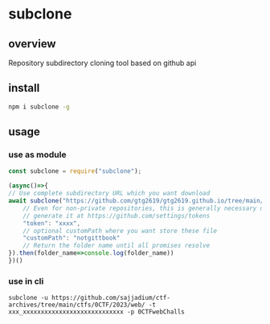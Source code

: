 # subclone

## overview

Repository subdirectory cloning tool based on github api

## install

```bash
npm i subclone -g
```

## usage

### use as module

```js
const subclone = require("subclone");

(async()=>{
// Use complete subdirectory URL which you want download
await subclone("https://github.com/gtg2619/gtg2619.github.io/tree/main/gitbook/images", {
    // Even for non-private repositories, this is generally necessary due to Github rate limits
    // generate it at https://github.com/settings/tokens
    "token": "xxxx",
    // optional customPath where you want store these file
    "customPath": "notgittbook"
    // Return the folder name until all promises resolve
}).then(folder_name=>console.log(folder_name))
})()
```

### use in cli

```
subclone -u https://github.com/sajjadium/ctf-archives/tree/main/ctfs/0CTF/2023/web/ -t xxx_xxxxxxxxxxxxxxxxxxxxxxxxxxxx -p 0CTFwebChalls
```